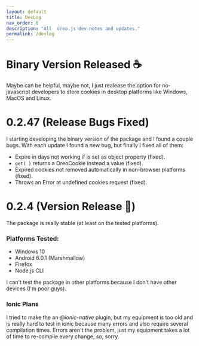 ```yaml
---
layout: default
title: DevLog
nav_order: 8
description: "All  oreo.js dev-notes and updates."
permalink: /devlog
---
```


# Binary Version Released ☕
Maybe can be helpful, maybe not, I just realease the option for no-javascript developers to store cookies in desktop platforms like Windows, MacOS and Linux.

# 0.2.47 (Release Bugs Fixed)
I starting developing the binary version of the package and I found a couple bugs. With each update I found a new bug, but finally I fixed all of them:

- Expire in days not working if is set as object property (fixed).
- `get( )` returns a OreoCookie instead a value (fixed).
- Expired cookies not removed automatically in non-browser platforms (fixed).
- Throws an Error at undefined cookies request (fixed).

# 0.2.4 (Version Release 🥳)
The package is really stable (at least on the tested platforms).

### Platforms Tested:
- Windows 10
- Android 6.0.1 (Marshmallow)
- Firefox
- Node.js CLI

I can't test the package in other platforms because I don't have other devices (I'm poor guys).

### Ionic Plans
I tried to make the an *@ionic-native* plugin, but my equipment is too old and is really hard to test in ionic because many errors and also require several compilation times. Errors aren't the problem, just my equipment takes a lot of time to re-compile every change, so, sorry.
